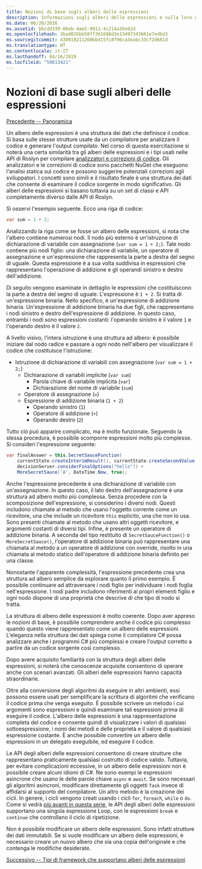 ```yaml
---
title: Nozioni di base sugli alberi delle espressioni
description: Informazioni sugli alberi delle espressioni e sulla loro utilità nella conversione degli algoritmi per l'esecuzione esterna e nell'analisi del codice prima dell'esecuzione.
ms.date: 06/20/2016
ms.assetid: bbcdd339-86eb-4ae5-9911-4c214a39a92d
ms.openlocfilehash: 3bad826bb58ff361688d3e13497343661e7edbd3
ms.sourcegitcommit: 438919211260bb415fc8f96ca3eabc33cf2d681d
ms.translationtype: HT
ms.contentlocale: it-IT
ms.lasthandoff: 04/16/2019
ms.locfileid: "59613421"
---
```

# <a name="expression-trees-explained"></a>Nozioni di base sugli alberi delle espressioni

[Precedente -- Panoramica](expression-trees.md)

Un albero delle espressioni è una struttura dei dati che definisce il codice. Si basa sulle stesse strutture usate da un compilatore per analizzare il codice e generare l'output compilato. Nel corso di questa esercitazione si noterà una certa similarità tra gli alberi delle espressioni e i tipi usati nelle API di Roslyn per compilare [analizzatori e correzioni di codice](https://github.com/dotnet/roslyn-analyzers).
Gli analizzatori e le correzioni di codice sono pacchetti NuGet che eseguono l'analisi statica sul codice e possono suggerire potenziali correzioni agli sviluppatori. I concetti sono simili e il risultato finale è una struttura dei dati che consente di esaminare il codice sorgente in modo significativo. Gli alberi delle espressioni si basano tuttavia su un set di classi e API completamente diverso dalle API di Roslyn.

Si osservi l'esempio seguente.
Ecco una riga di codice:

```csharp
var sum = 1 + 2;
```

Analizzando la riga come se fosse un albero delle espressioni, si nota che l'albero contiene numerosi nodi.
Il nodo più esterno è un'istruzione di dichiarazione di variabile con assegnazione (`var sum = 1 + 2;`). Tale nodo contiene più nodi figlio: una dichiarazione di variabile, un operatore di assegnazione e un'espressione che rappresenta la parte a destra del segno di uguale. Questa espressione è a sua volta suddivisa in espressioni che rappresentano l'operazione di addizione e gli operandi sinistro e destro dell'addizione.

Di seguito vengono esaminate in dettaglio le espressioni che costituiscono la parte a destra del segno di uguale.
L'espressione è `1 + 2`. Si tratta di un'espressione binaria. Nello specifico, è un'espressione di addizione binaria. Un'espressione di addizione binaria ha due figli, che rappresentano i nodi sinistro e destro dell'espressione di addizione. In questo caso, entrambi i nodi sono espressioni costanti: l'operando sinistro è il valore `1` e l'operando destro è il valore `2`.

A livello visivo, l'intera istruzione è una struttura ad albero: è possibile iniziare dal nodo radice e passare a ogni nodo nell'albero per visualizzare il codice che costituisce l'istruzione:

- Istruzione di dichiarazione di variabili con assegnazione (`var sum = 1 + 2;`)
  * Dichiarazione di variabili implicite (`var sum`)
    - Parola chiave di variabile implicita (`var`)
    - Dichiarazione del nome di variabile (`sum`)
  * Operatore di assegnazione (`=`)
  * Espressione di addizione binaria (`1 + 2`)
    - Operando sinistro (`1`)
    - Operatore di addizione (`+`)
    - Operando destro (`2`)

Tutto ciò può apparire complicato, ma è molto funzionale. Seguendo la stessa procedura, è possibile scomporre espressioni molto più complesse. Si consideri l'espressione seguente:

```csharp
var finalAnswer = this.SecretSauceFunction(
    currentState.createInterimResult(), currentState.createSecondValue(1, 2),
    decisionServer.considerFinalOptions("hello")) +
    MoreSecretSauce('A', DateTime.Now, true);
```

Anche l'espressione precedente è una dichiarazione di variabile con un'assegnazione.
In questo caso, il lato destro dell'assegnazione è una struttura ad albero molto più complessa.
Senza procedere con la scomposizione dell'espressione, si considerino i diversi nodi. Questi includono chiamate al metodo che usano l'oggetto corrente come un ricevitore, una che include un ricevitore `this` esplicito, una che non lo usa. Sono presenti chiamate al metodo che usano altri oggetti ricevitore, e argomenti costanti di diversi tipi. Infine, è presente un operatore di addizione binaria. A seconda del tipo restituito di `SecretSauceFunction()` o `MoreSecretSauce()`, l'operatore di addizione binaria può rappresentare una chiamata al metodo a un operatore di addizione con override, risolto in una chiamata al metodo statico dell'operatore di addizione binaria definito per una classe.

Nonostante l'apparente complessità, l'espressione precedente crea una struttura ad albero semplice da esplorare quanto il primo esempio. È possibile continuare ad attraversare i nodi figlio per individuare i nodi foglia nell'espressione. I nodi padre includono riferimenti ai propri elementi figlio e ogni nodo dispone di una proprietà che descrive di che tipo di nodo si tratta.

La struttura di albero delle espressioni è molto coerente. Dopo aver appreso le nozioni di base, è possibile comprendere anche il codice più complesso quando questo viene rappresentato come un albero delle espressioni. L'eleganza nella struttura dei dati spiega come il compilatore C# possa analizzare anche i programmi C# più complessi e creare l'output corretto a partire da un codice sorgente così complesso.

Dopo avere acquisito familiarità con la struttura degli alberi delle espressioni, si noterà che conoscenze acquisite consentono di operare anche con scenari avanzati. Gli alberi delle espressioni hanno capacità straordinarie.

Oltre alla conversione degli algoritmi da eseguire in altri ambienti, essi possono essere usati per semplificare la scrittura di algoritmi che verificano il codice prima che venga eseguito. È possibile scrivere un metodo i cui argomenti sono espressioni e quindi esaminare tali espressioni prima di eseguire il codice. L'albero delle espressioni è una rappresentazione completa del codice e consente quindi di visualizzare i valori di qualsiasi sottoespressione,
i nomi dei metodi e delle proprietà e il valore di qualsiasi espressione costante.
È anche possibile convertire un albero delle espressioni in un delegato eseguibile, ed eseguire il codice.

Le API degli alberi delle espressioni consentono di creare strutture che rappresentano praticamente qualsiasi costrutto di codice valido. Tuttavia, per evitare complicazioni eccessive, in un albero delle espressioni non è possibile creare alcuni idiomi di C#. Ne sono esempi le espressioni asincrone che usano le delle parole chiave `async` e `await`. Se sono necessari gli algoritmi asincroni, modificare direttamente gli oggetti `Task` invece di affidarsi al supporto del compilatore. Un altro metodo è la creazione dei cicli. In genere, i cicli vengono creati usando i cicli `for`, `foreach`, `while` o `do`. Come si vedrà [più avanti in questa serie](expression-trees-building.md), le API degli alberi delle espressioni supportano una singola espressione Loop, con le espressioni `break` e `continue` che controllano il ciclo di ripetizione.

Non è possibile modificare un albero delle espressioni.  Sono infatti strutture dei dati immutabili. Se si vuole modificare un albero delle espressioni, è necessario creare un nuovo albero che sia una copia dell'originale e che contenga le modifiche desiderate.

[Successivo -- Tipi di framework che supportano alberi delle espressioni](expression-classes.md)
